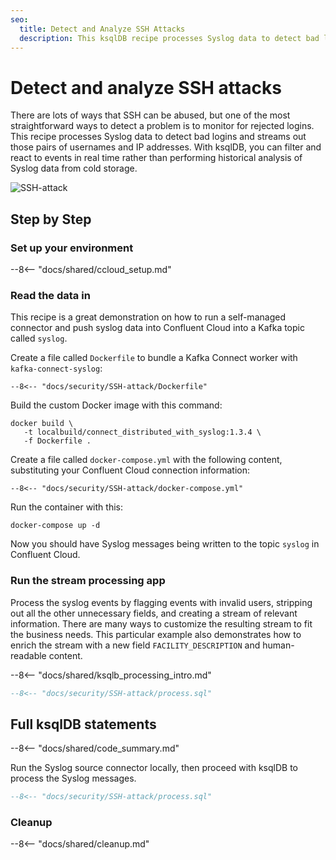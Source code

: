 ```yaml
---
seo:
  title: Detect and Analyze SSH Attacks
  description: This ksqlDB recipe processes Syslog data to detect bad logins and streams out those pairs of usernames and IP addresses.
---
```


# Detect and analyze SSH attacks

There are lots of ways that SSH can be abused, but one of the most straightforward ways to detect a problem is to monitor for rejected logins.
This recipe processes Syslog data to detect bad logins and streams out those pairs of usernames and IP addresses.
With ksqlDB, you can filter and react to events in real time rather than performing historical analysis of Syslog data from cold storage.

![SSH-attack](../../img/ssh-attack.png)

## Step by Step

### Set up your environment

--8<-- "docs/shared/ccloud_setup.md"

### Read the data in

This recipe is a great demonstration on how to run a self-managed connector and push syslog data into Confluent Cloud into a Kafka topic called `syslog`.

Create a file called `Dockerfile` to bundle a Kafka Connect worker with `kafka-connect-syslog`:

```text
--8<-- "docs/security/SSH-attack/Dockerfile"
```

Build the custom Docker image with this command:

```
docker build \
   -t localbuild/connect_distributed_with_syslog:1.3.4 \
   -f Dockerfile .
```

Create a file called `docker-compose.yml` with the following content, substituting your Confluent Cloud connection information:

```text
--8<-- "docs/security/SSH-attack/docker-compose.yml"
```

Run the container with this:

```
docker-compose up -d
```

Now you should have Syslog messages being written to the topic `syslog` in Confluent Cloud.

### Run the stream processing app

Process the syslog events by flagging events with invalid users, stripping out all the other unnecessary fields, and creating a stream of relevant information.
There are many ways to customize the resulting stream to fit the business needs. This particular example also demonstrates how to enrich the stream with a new field `FACILITY_DESCRIPTION` and human-readable content.

--8<-- "docs/shared/ksqlb_processing_intro.md"

```sql
--8<-- "docs/security/SSH-attack/process.sql"
```

## Full ksqlDB statements

--8<-- "docs/shared/code_summary.md"

Run the Syslog source connector locally, then proceed with ksqlDB to process the Syslog messages.

```sql
--8<-- "docs/security/SSH-attack/process.sql"
```

### Cleanup

--8<-- "docs/shared/cleanup.md"
